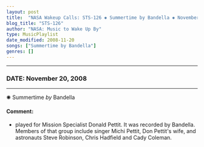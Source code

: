 ```yaml
---
layout: post
title:  "NASA Wakeup Calls: STS-126 ✺ Summertime by Bandella ✺ November 20, 2008"
blog_title: "STS-126"
author: "NASA: Music to Wake Up By"
type: MusicPlaylist
date_modified: 2008-11-20
songs: ["Summertime by Bandella"]
genres: []
---
```


----
### DATE: November 20, 2008
----
✺ Summertime *by* Bandella  

#### Comment:
* played for Mission Specialist Donald Pettit. It was recorded by Bandella. Members of that group include singer Michi Pettit, Don Pettit's wife, and astronauts Steve Robinson, Chris Hadfield and Cady Coleman.



<br/>
<center>
	<a target="_blank"
	   href="https://twitter.com/intent/tweet?hashtags=Space,NASA,Playlist,NASAWakeupCalls,SpaceProgram&text=🚀 {{ page.author}}, {{ page.title }}. {{ site.url }}{{ page.url }}&via=nasawakeupcalls"><i class="fab fa-twitter" title="Tweet this page" alt="Tweet this page" style="font-size: 1.3em;"></i></a>
	&nbsp; 	<i class="fas fa-user-astronaut" style="font-size: 1.5em;"></i> &nbsp;
    <a id="custom_amazon_link"
       type="amzn" search="#"
       category="popular music">
    <i class="fab fa-amazon" style="font-size: 1.3em;"></i></a>
</center>

<!-- Randomly resolve an individual entry from a song array -->
<script src="/assets/javascript/seedrandom.min.js"></script>
<script>
  var wake_me_up = ["Summertime by Bandella"];
  var prng = new Math.seedrandom();
  function randomSong() {
    song = wake_me_up[Math.floor(Math.random() * wake_me_up.length)];
    var amazon_link = document.getElementById("custom_amazon_link");
    amazon_link.setAttribute("search", song);
  }
  window.onload = randomSong();
</script>
